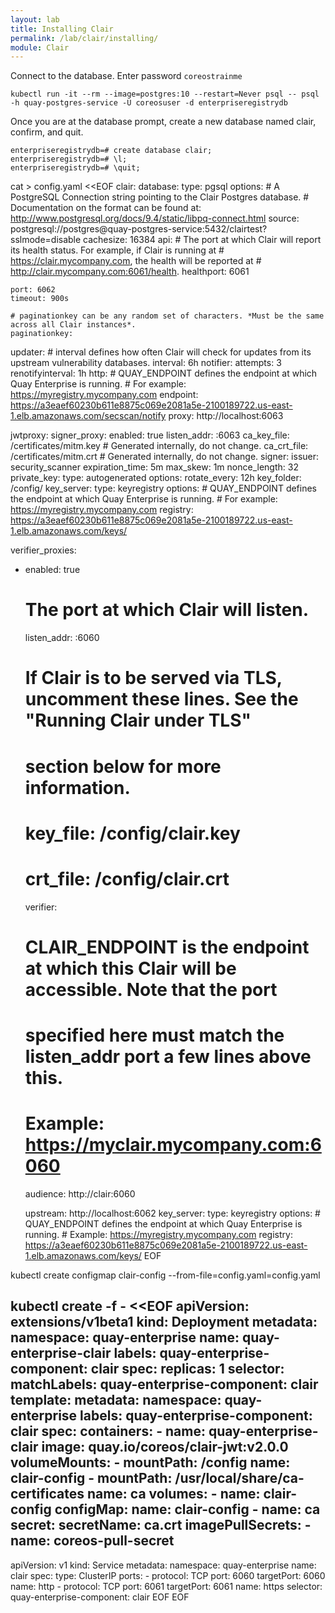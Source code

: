 ```yaml
---
layout: lab
title: Installing Clair
permalink: /lab/clair/installing/
module: Clair
---
```


Connect to the database. Enter password `coreostrainme`

```
kubectl run -it --rm --image=postgres:10 --restart=Never psql -- psql -h quay-postgres-service -U coreosuser -d enterpriseregistrydb
```

Once you are at the database prompt, create a new database named clair, confirm, and quit.

```
enterpriseregistrydb=# create database clair;
enterpriseregistrydb=# \l;
enterpriseregistrydb=# \quit;
```

cat > config.yaml <<EOF
clair:
  database:
    type: pgsql
    options:
      # A PostgreSQL Connection string pointing to the Clair Postgres database.
      # Documentation on the format can be found at: http://www.postgresql.org/docs/9.4/static/libpq-connect.html
      source: postgresql://postgres@quay-postgres-service:5432/clairtest?sslmode=disable
      cachesize: 16384
  api:
    # The port at which Clair will report its health status. For example, if Clair is running at
    # https://clair.mycompany.com, the health will be reported at
    # http://clair.mycompany.com:6061/health.
    healthport: 6061

    port: 6062
    timeout: 900s

    # paginationkey can be any random set of characters. *Must be the same across all Clair instances*.
    paginationkey:

  updater:
    # interval defines how often Clair will check for updates from its upstream vulnerability databases.
    interval: 6h
    notifier:
      attempts: 3
      renotifyinterval: 1h
      http:
        # QUAY_ENDPOINT defines the endpoint at which Quay Enterprise is running.
        # For example: https://myregistry.mycompany.com
        endpoint: https://a3eaef60230b611e8875c069e2081a5e-2100189722.us-east-1.elb.amazonaws.com/secscan/notify
        proxy: http://localhost:6063

jwtproxy:
  signer_proxy:
    enabled: true
    listen_addr: :6063
    ca_key_file: /certificates/mitm.key # Generated internally, do not change.
    ca_crt_file: /certificates/mitm.crt # Generated internally, do not change.
    signer:
      issuer: security_scanner
      expiration_time: 5m
      max_skew: 1m
      nonce_length: 32
      private_key:
        type: autogenerated
        options:
          rotate_every: 12h
          key_folder: /config/
          key_server:
            type: keyregistry
            options:
              # QUAY_ENDPOINT defines the endpoint at which Quay Enterprise is running.
              # For example: https://myregistry.mycompany.com
              registry: https://a3eaef60230b611e8875c069e2081a5e-2100189722.us-east-1.elb.amazonaws.com/keys/


  verifier_proxies:
  - enabled: true
    # The port at which Clair will listen.
    listen_addr: :6060

    # If Clair is to be served via TLS, uncomment these lines. See the "Running Clair under TLS"
    # section below for more information.
    # key_file: /config/clair.key
    # crt_file: /config/clair.crt

    verifier:
      # CLAIR_ENDPOINT is the endpoint at which this Clair will be accessible. Note that the port
      # specified here must match the listen_addr port a few lines above this.
      # Example: https://myclair.mycompany.com:6060
      audience: http://clair:6060

      upstream: http://localhost:6062
      key_server:
        type: keyregistry
        options:
          # QUAY_ENDPOINT defines the endpoint at which Quay Enterprise is running.
          # Example: https://myregistry.mycompany.com
          registry: https://a3eaef60230b611e8875c069e2081a5e-2100189722.us-east-1.elb.amazonaws.com/keys/
EOF


kubectl create configmap clair-config --from-file=config.yaml=config.yaml


kubectl create -f - <<EOF
apiVersion: extensions/v1beta1
kind: Deployment
metadata:
  namespace: quay-enterprise
  name: quay-enterprise-clair
  labels:
    quay-enterprise-component: clair
spec:
  replicas: 1
  selector:
    matchLabels:
      quay-enterprise-component: clair
  template:
    metadata:
      namespace: quay-enterprise
      labels:
        quay-enterprise-component: clair
    spec:
      containers:
      - name: quay-enterprise-clair
        image: quay.io/coreos/clair-jwt:v2.0.0
        volumeMounts:
        - mountPath: /config
          name: clair-config
        - mountPath: /usr/local/share/ca-certificates
          name: ca
      volumes:
      - name: clair-config
        configMap:
          name: clair-config
      - name: ca
        secret:
          secretName: ca.crt
      imagePullSecrets:
        - name: coreos-pull-secret
---
apiVersion: v1
kind: Service
metadata:
  namespace: quay-enterprise
  name: clair
spec:
  type: ClusterIP
  ports:
    - protocol: TCP
      port: 6060
      targetPort: 6060
      name: http
    - protocol: TCP
      port: 6061
      targetPort: 6061
      name: https
  selector:
    quay-enterprise-component: clair
EOF
EOF







